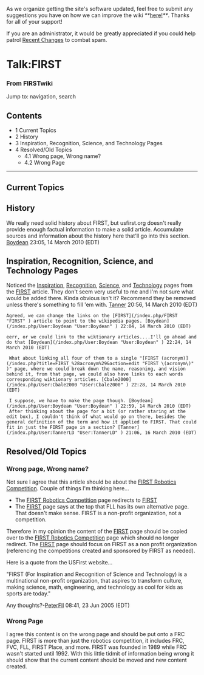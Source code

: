 As we organize getting the site's software updated, feel free to submit any
suggestions you have on how we can improve the wiki
_**_[here!](/index.php/User:Hallry/Suggestions "User:Hallry/Suggestions"
)_**_. Thanks for all of your support!

If you are an administrator, it would be greatly appreciated if you could help
patrol [Recent Changes](/index.php/Special:Recentchanges
"Special:Recentchanges" ) to combat spam.

# Talk:FIRST

### From FIRSTwiki

Jump to: navigation, search

## Contents

  * 1 Current Topics
  * 2 History
  * 3 Inspiration, Recognition, Science, and Technology Pages
  * 4 Resolved/Old Topics
    * 4.1 Wrong page, Wrong name?
    * 4.2 Wrong Page  
---  
  

## Current Topics


## History

We really need solid history about FIRST, but usfirst.org doesn't really
provide enough factual information to make a solid article. Accumulate sources
and information about the history here that'll go into this section.
[Boydean](/index.php/User:Boydean "User:Boydean" ) 23:05, 14 March 2010 (EDT)


## Inspiration, Recognition, Science, and Technology Pages

Noticed the [Inspiration](/index.php/Inspiration "Inspiration" ),
[Recognition](/index.php/Recognition "Recognition" ),
[Science](/index.php/Science "Science" ), and
[Technology](/index.php/Technology "Technology" ) pages from the
[FIRST](/index.php/FIRST "FIRST" ) article. They don't seem very useful to me
and I'm not sure what would be added there. Kinda obvious isn't it? Recommend
they be removed unless there's something to fill 'em with.
[Tanner](/index.php/User:TannerLD "User:TannerLD" ) 20:56, 14 March 2010 (EDT)

    Agreed, we can change the links on the [FIRST](/index.php/FIRST "FIRST" ) article to point to the wikipedia pages. [Boydean](/index.php/User:Boydean "User:Boydean" ) 22:04, 14 March 2010 (EDT) 

    eerr, or we could link to the wiktionary articles....I'll go ahead and do that [Boydean](/index.php/User:Boydean "User:Boydean" ) 22:24, 14 March 2010 (EDT) 

     What about linking all four of them to a single "[FIRST (acronym)](/index.php?title=FIRST_%28acronym%29&action=edit "FIRST \(acronym\)" )" page, where we could break down the name, reasoning, and vision behind it, from that page, we could also have links to each words corresponding wiktionary articles. [Cbale2000](/index.php/User:Cbale2000 "User:Cbale2000" ) 22:28, 14 March 2010 (EDT) 

     I suppose, we have to make the page though. [Boydean](/index.php/User:Boydean "User:Boydean" ) 22:59, 14 March 2010 (EDT) 
     After thinking about the page for a bit (or rather staring at the edit box), I couldn't think of what would go on there, besides the general definition of the term and how it applied to FIRST. That could fit in just the FIRST page in a section? [Tanner](/index.php/User:TannerLD "User:TannerLD" ) 21:06, 16 March 2010 (EDT) 


## Resolved/Old Topics


### Wrong page, Wrong name?

Not sure I agree that this article should be about the [FIRST Robotics
Competition](/index.php/FIRST_Robotics_Competition "FIRST Robotics
Competition" ). Couple of things I'm thinking here...

  * The [FIRST Robotics Competition](/index.php/FIRST_Robotics_Competition "FIRST Robotics Competition" ) page redirects to [FIRST](/index.php/FIRST "FIRST" )
  * The [FIRST](/index.php/FIRST "FIRST" ) page says at the top that FLL has its own alternative page. That doesn't make sense. FIRST is a non-profit organization, not a competition. 

Therefore in my opinion the content of the [FIRST](/index.php/FIRST "FIRST" )
page should be copied over to the [FIRST Robotics
Competition](/index.php/FIRST_Robotics_Competition "FIRST Robotics
Competition" ) page which should no longer redirect. The
[FIRST](/index.php/FIRST "FIRST" ) page should focus on FIRST as a non profit
organization (referencing the competitions created and sponsored by FIRST as
needed).

Here is a quote from the USFirst website...

"FIRST (For Inspiration and Recognition of Science and Technology) is a
multinational non-profit organization, that aspires to transform culture,
making science, math, engineering, and technology as cool for kids as sports
are today."

Any thoughts?-[PeterFll](/index.php/User:PeterFll "User:PeterFll" ) 08:41, 23
Jun 2005 (EDT)


###  Wrong Page

I agree this content is on the wrong page and should be put onto a FRC page.
FIRST is more than just the robotics competition, it includes FRC, FVC, FLL,
FIRST Place, and more. FIRST was founded in 1989 while FRC wasn't started
until 1992. With this little tidmit of information being wrong it should show
that the current content should be moved and new content created.

